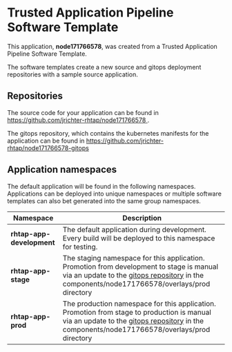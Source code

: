 # Trusted Application Pipeline Software Template

This application, **node171766578**, was created from a Trusted Application Pipeline Software Template.

The software templates create a new source and gitops deployment repositories with a sample source application. 

## Repositories

The source code for your application can be found in [https://github.com/jrichter-rhtap/node171766578 ](https://github.com/jrichter-rhtap/node171766578 ).
 
The gitops repository, which contains the kubernetes manifests for the application can be found in 
[https://github.com/jrichter-rhtap/node171766578-gitops ](https://github.com/jrichter-rhtap/node171766578-gitops ) 

## Application namespaces 

The default application will be found in the following namespaces. Applications can be deployed into unique namespaces or multiple software templates can also bet generated into the same group namespaces.  

|  Namespace   |  Description   |  
| -------- | -------- |   
| **rhtap-app-development** | The default application during development. Every build will be deployed to this namespace for testing. | 
| **rhtap-app-stage** | The staging namespace for this application. Promotion from development to stage is manual via an update to the [gitops repository](https://github.com/jrichter-rhtap/node171766578-gitops ) in the components/node171766578/overlays/prod directory |  
| **rhtap-app-prod** | The production namespace for this application. Promotion from stage to production is manual via an update to the [gitops repository](https://github.com/jrichter-rhtap/node171766578-gitops ) in the components/node171766578/overlays/prod directory | 